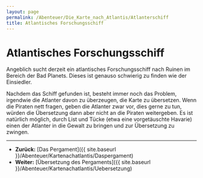 ```yaml
---
layout: page
permalink: /Abenteuer/Die_Karte_nach_Atlantis/Atlanterschiff
title: Atlantisches Forschungsschiff
---
```


# Atlantisches Forschungsschiff

Angeblich sucht derzeit ein atlantisches Forschungsschiff nach Ruinen im Bereich der Bad Planets. Dieses ist genauso schwierig zu finden wie der Einsiedler.

Nachdem das Schiff gefunden ist, besteht immer noch das Problem, irgendwie die Atlanter davon zu überzeugen, die Karte zu übersetzen. Wenn die Piraten nett fragen, geben die Atlanter zwar vor, dies gerne zu tun, würden die Übersetzung dann aber nicht an die Piraten weitergeben. Es ist natürlich möglich, durch List und Tücke (etwa eine vorgetäuschte Havarie) einen der Atlanter in die Gewalt zu bringen und zur Übersetzung zu zwingen.


***
- **Zurück:** [Das Pergament]({{ site.baseurl }}/Abenteuer/Kartenachatlantis/Daspergament)
- **Weiter:** [Übersetzung des Pergaments]({{ site.baseurl }}/Abenteuer/Kartenachatlantis/Uebersetzung)

